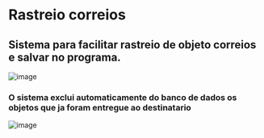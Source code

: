 # Rastreio correios
 
## Sistema para facilitar rastreio de objeto correios e salvar no programa.

![image](https://user-images.githubusercontent.com/43356551/169542561-273cbda4-9825-4540-bca4-a3233529d27e.png)

### O sistema exclui automaticamente do banco de dados os objetos que ja foram entregue ao destinatario

![image](https://user-images.githubusercontent.com/43356551/169542969-e68d998b-99bd-4648-a7bb-1232f5e7fef4.png)


 
